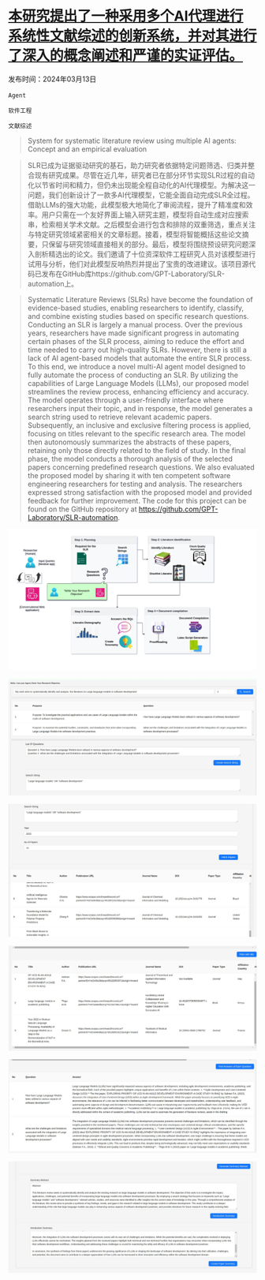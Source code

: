# [本研究提出了一种采用多个AI代理进行系统性文献综述的创新系统，并对其进行了深入的概念阐述和严谨的实证评估。](https://arxiv.org/abs/2403.08399)

发布时间：2024年03月13日

`Agent`

`软件工程`

`文献综述`

> System for systematic literature review using multiple AI agents: Concept and an empirical evaluation

> SLR已成为证据驱动研究的基石，助力研究者依据特定问题筛选、归类并整合现有研究成果。尽管在近几年，研究者已在部分环节实现SLR过程的自动化以节省时间和精力，但仍未出现能全程自动化的AI代理模型。为解决这一问题，我们创新设计了一款多AI代理模型，它能全面自动完成SLR全过程。借助LLMs的强大功能，此模型极大地简化了审阅流程，提升了精准度和效率。用户只需在一个友好界面上输入研究主题，模型将自动生成对应搜索串，检索相关学术文献。之后模型会进行包含和排除的双重筛选，重点关注与特定研究领域紧密相关的文章标题。接着，模型将智能概括这些论文摘要，只保留与研究领域直接相关的部分。最后，模型将围绕预设研究问题深入剖析精选出的论文。我们邀请了十位资深软件工程研究人员对该模型进行试用与分析，他们对此模型反响热烈并提出了宝贵的改进建议。该项目源代码已发布在GitHub库https://github.com/GPT-Laboratory/SLR-automation上。

> Systematic Literature Reviews (SLRs) have become the foundation of evidence-based studies, enabling researchers to identify, classify, and combine existing studies based on specific research questions. Conducting an SLR is largely a manual process. Over the previous years, researchers have made significant progress in automating certain phases of the SLR process, aiming to reduce the effort and time needed to carry out high-quality SLRs. However, there is still a lack of AI agent-based models that automate the entire SLR process. To this end, we introduce a novel multi-AI agent model designed to fully automate the process of conducting an SLR. By utilizing the capabilities of Large Language Models (LLMs), our proposed model streamlines the review process, enhancing efficiency and accuracy. The model operates through a user-friendly interface where researchers input their topic, and in response, the model generates a search string used to retrieve relevant academic papers. Subsequently, an inclusive and exclusive filtering process is applied, focusing on titles relevant to the specific research area. The model then autonomously summarizes the abstracts of these papers, retaining only those directly related to the field of study. In the final phase, the model conducts a thorough analysis of the selected papers concerning predefined research questions. We also evaluated the proposed model by sharing it with ten competent software engineering researchers for testing and analysis. The researchers expressed strong satisfaction with the proposed model and provided feedback for further improvement. The code for this project can be found on the GitHub repository at https://github.com/GPT-Laboratory/SLR-automation.

![本研究提出了一种采用多个AI代理进行系统性文献综述的创新系统，并对其进行了深入的概念阐述和严谨的实证评估。](../../../paper_images/2403.08399/SLRFig.png)

![本研究提出了一种采用多个AI代理进行系统性文献综述的创新系统，并对其进行了深入的概念阐述和严谨的实证评估。](../../../paper_images/2403.08399/Search-String-01.jpg)

![本研究提出了一种采用多个AI代理进行系统性文献综述的创新系统，并对其进行了深入的概念阐述和严谨的实证评估。](../../../paper_images/2403.08399/Paper-Filterning.jpg)

![本研究提出了一种采用多个AI代理进行系统性文献综述的创新系统，并对其进行了深入的概念阐述和严谨的实证评估。](../../../paper_images/2403.08399/Filter-by-title.jpg)

![本研究提出了一种采用多个AI代理进行系统性文献综述的创新系统，并对其进行了深入的概念阐述和严谨的实证评估。](../../../paper_images/2403.08399/Data-Extraction-by-RQs.jpg)

![本研究提出了一种采用多个AI代理进行系统性文献综述的创新系统，并对其进行了深入的概念阐述和严谨的实证评估。](../../../paper_images/2403.08399/Abstract-and-Intro-Summary.jpg)